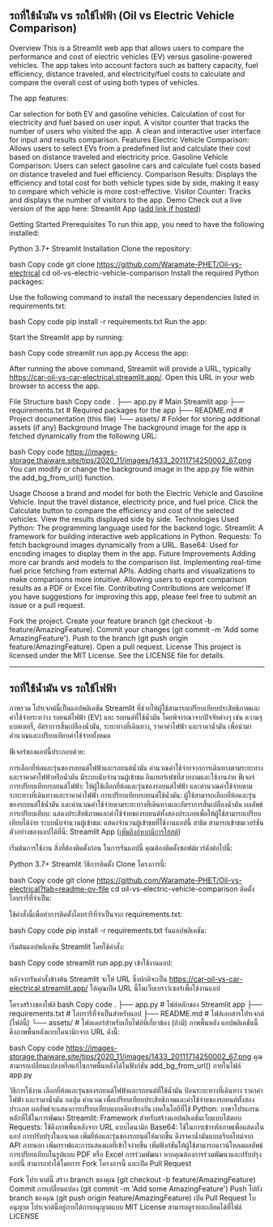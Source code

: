 รถที่ใช้น้ำมัน vs รถใช้ไฟฟ้า (Oil vs Electric Vehicle Comparison)
---

Overview
This is a Streamlit web app that allows users to compare the performance and cost of electric vehicles (EV) versus gasoline-powered vehicles. The app takes into account factors such as battery capacity, fuel efficiency, distance traveled, and electricity/fuel costs to calculate and compare the overall cost of using both types of vehicles.

The app features:

Car selection for both EV and gasoline vehicles.
Calculation of cost for electricity and fuel based on user input.
A visitor counter that tracks the number of users who visited the app.
A clean and interactive user interface for input and results comparison.
Features
Electric Vehicle Comparison: Allows users to select EVs from a predefined list and calculate their cost based on distance traveled and electricity price.
Gasoline Vehicle Comparison: Users can select gasoline cars and calculate fuel costs based on distance traveled and fuel efficiency.
Comparison Results: Displays the efficiency and total cost for both vehicle types side by side, making it easy to compare which vehicle is more cost-effective.
Visitor Counter: Tracks and displays the number of visitors to the app.
Demo
Check out a live version of the app here: Streamlit App ([add link if hosted](https://car-oil-vs-car-electrical.streamlit.app/))

Getting Started
Prerequisites
To run this app, you need to have the following installed:

Python 3.7+
Streamlit
Installation
Clone the repository:

bash
Copy code
git clone https://github.com/Waramate-PHET/Oil-vs-electrical
cd oil-vs-electric-vehicle-comparison
Install the required Python packages:

Use the following command to install the necessary dependencies listed in requirements.txt:

bash
Copy code
pip install -r requirements.txt
Run the app:

Start the Streamlit app by running:

bash
Copy code
streamlit run app.py
Access the app:

After running the above command, Streamlit will provide a URL, typically https://car-oil-vs-car-electrical.streamlit.app/. Open this URL in your web browser to access the app.

File Structure
bash
Copy code
.
├── app.py                     # Main Streamlit app
├── requirements.txt            # Required packages for the app
├── README.md                   # Project documentation (this file)
└── assets/                     # Folder for storing additional assets (if any)
Background Image
The background image for the app is fetched dynamically from the following URL:

bash
Copy code
https://images-storage.thaiware.site/tips/2020_11/images/1433_20111714250002_67.png
You can modify or change the background image in the app.py file within the add_bg_from_url() function.

Usage
Choose a brand and model for both the Electric Vehicle and Gasoline Vehicle.
Input the travel distance, electricity price, and fuel price.
Click the Calculate button to compare the efficiency and cost of the selected vehicles.
View the results displayed side by side.
Technologies Used
Python: The programming language used for the backend logic.
Streamlit: A framework for building interactive web applications in Python.
Requests: To fetch background images dynamically from a URL.
Base64: Used for encoding images to display them in the app.
Future Improvements
Adding more car brands and models to the comparison list.
Implementing real-time fuel price fetching from external APIs.
Adding charts and visualizations to make comparisons more intuitive.
Allowing users to export comparison results as a PDF or Excel file.
Contributing
Contributions are welcome! If you have suggestions for improving this app, please feel free to submit an issue or a pull request.

Fork the project.
Create your feature branch (git checkout -b feature/AmazingFeature).
Commit your changes (git commit -m 'Add some AmazingFeature').
Push to the branch (git push origin feature/AmazingFeature).
Open a pull request.
License
This project is licensed under the MIT License. See the LICENSE file for details.

----------------------------------------------------------------------------------------------------------------------------------------

รถที่ใช้น้ำมัน vs รถใช้ไฟฟ้า
---

ภาพรวม
โปรเจกต์นี้เป็นแอปพลิเคชัน Streamlit ที่ช่วยให้ผู้ใช้สามารถเปรียบเทียบประสิทธิภาพและค่าใช้จ่ายระหว่าง รถยนต์ไฟฟ้า (EV) และ รถยนต์ที่ใช้น้ำมัน โดยพิจารณาจากปัจจัยต่างๆ เช่น ความจุแบตเตอรี่, อัตราการสิ้นเปลืองน้ำมัน, ระยะทางที่เดินทาง, ราคาค่าไฟฟ้า และราคาน้ำมัน เพื่อนำมาคำนวณและเปรียบเทียบค่าใช้จ่ายทั้งหมด

ฟีเจอร์ของแอปนี้ประกอบด้วย:

การเลือกยี่ห้อและรุ่นของรถยนต์ไฟฟ้าและรถยนต์น้ำมัน
คำนวณค่าใช้จ่ายจากการเดินทางตามระยะทางและราคาค่าไฟฟ้าหรือน้ำมัน
มีระบบนับจำนวนผู้เข้าชม
อินเทอร์เฟซที่สวยงามและใช้งานง่าย
ฟีเจอร์
การเปรียบเทียบรถยนต์ไฟฟ้า: ให้ผู้ใช้เลือกยี่ห้อและรุ่นของรถยนต์ไฟฟ้า และคำนวณค่าใช้จ่ายตามระยะทางที่เดินทางและราคาค่าไฟฟ้า
การเปรียบเทียบรถยนต์ใช้น้ำมัน: ผู้ใช้สามารถเลือกยี่ห้อและรุ่นของรถยนต์ใช้น้ำมัน และคำนวณค่าใช้จ่ายตามระยะทางที่เดินทางและอัตราการสิ้นเปลืองน้ำมัน
ผลลัพธ์การเปรียบเทียบ: แสดงประสิทธิภาพและค่าใช้จ่ายของรถยนต์ทั้งสองประเภทเพื่อให้ผู้ใช้สามารถเปรียบเทียบได้ง่าย
ระบบนับจำนวนผู้เข้าชม: แสดงจำนวนผู้เข้าชมที่ใช้งานแอปนี้
สาธิต
สามารถเข้าชมเวอร์ชันตัวอย่างของแอปได้ที่นี่: Streamlit App ([เพิ่มลิงก์หากมีการโฮสต์](https://car-oil-vs-car-electrical.streamlit.app/))

เริ่มต้นการใช้งาน
สิ่งที่ต้องติดตั้งก่อน
ในการรันแอปนี้ คุณต้องติดตั้งซอฟต์แวร์ดังต่อไปนี้:

Python 3.7+
Streamlit
วิธีการติดตั้ง
Clone โครงการนี้:

bash
Copy code
git clone https://github.com/Waramate-PHET/Oil-vs-electrical?tab=readme-ov-file
cd oil-vs-electric-vehicle-comparison
ติดตั้งไลบรารีที่จำเป็น:

ใช้คำสั่งนี้เพื่อทำการติดตั้งไลบรารีที่จำเป็นจาก requirements.txt:

bash
Copy code
pip install -r requirements.txt
รันแอปพลิเคชัน:

เริ่มต้นแอปพลิเคชัน Streamlit โดยใช้คำสั่ง:

bash
Copy code
streamlit run app.py
เข้าใช้งานแอป:

หลังจากรันคำสั่งข้างต้น Streamlit จะให้ URL ซึ่งปกติจะเป็น https://car-oil-vs-car-electrical.streamlit.app/ ให้คุณเปิด URL นี้ในเว็บเบราว์เซอร์เพื่อใช้งานแอป

โครงสร้างของไฟล์
bash
Copy code
.
├── app.py                     # ไฟล์หลักของ Streamlit app
├── requirements.txt            # ไลบรารีที่จำเป็นสำหรับแอป
├── README.md                   # ไฟล์เอกสารโปรเจกต์ (ไฟล์นี้)
└── assets/                     # โฟลเดอร์สำหรับเก็บไฟล์ที่เกี่ยวข้อง (ถ้ามี)
ภาพพื้นหลัง
แอปพลิเคชันนี้ดึงภาพพื้นหลังแบบไดนามิกจาก URL ดังนี้:

bash
Copy code
https://images-storage.thaiware.site/tips/2020_11/images/1433_20111714250002_67.png
คุณสามารถเปลี่ยนแปลงหรือแก้ไขภาพพื้นหลังได้ในฟังก์ชัน add_bg_from_url() ภายในไฟล์ app.py

วิธีการใช้งาน
เลือกยี่ห้อและรุ่นของรถยนต์ไฟฟ้าและรถยนต์ที่ใช้น้ำมัน
ป้อนระยะทางที่เดินทาง ราคาค่าไฟฟ้า และราคาน้ำมัน
กดปุ่ม คำนวณ เพื่อเปรียบเทียบประสิทธิภาพและค่าใช้จ่ายของรถยนต์ทั้งสองประเภท
ผลลัพธ์จะแสดงการเปรียบเทียบแบบเคียงข้างกัน
เทคโนโลยีที่ใช้
Python: ภาษาโปรแกรมหลักที่ใช้ในการพัฒนา
Streamlit: Framework สำหรับสร้างแอปพลิเคชันเว็บแบบโต้ตอบ
Requests: ใช้ดึงภาพพื้นหลังจาก URL แบบไดนามิก
Base64: ใช้ในการเข้ารหัสภาพเพื่อแสดงในแอป
การปรับปรุงในอนาคต
เพิ่มยี่ห้อและรุ่นของรถยนต์ให้มากขึ้น
ดึงราคาน้ำมันแบบเรียลไทม์จาก API ภายนอก
เพิ่มกราฟและการแสดงผลที่เข้าใจง่ายขึ้น
เพิ่มฟังก์ชันให้ผู้ใช้สามารถดาวน์โหลดผลลัพธ์การเปรียบเทียบในรูปแบบ PDF หรือ Excel
การร่วมพัฒนา
หากคุณต้องการร่วมพัฒนาและปรับปรุงแอปนี้ สามารถทำได้โดยการ Fork โครงการนี้ และเปิด Pull Request

Fork โปรเจกต์นี้
สร้าง branch ของคุณ (git checkout -b feature/AmazingFeature)
Commit การเปลี่ยนแปลง (git commit -m 'Add some AmazingFeature')
Push ไปยัง branch ของคุณ (git push origin feature/AmazingFeature)
เปิด Pull Request
ใบอนุญาต
โปรเจกต์นี้อยู่ภายใต้การอนุญาตแบบ MIT License สามารถดูรายละเอียดได้ที่ไฟล์ LICENSE